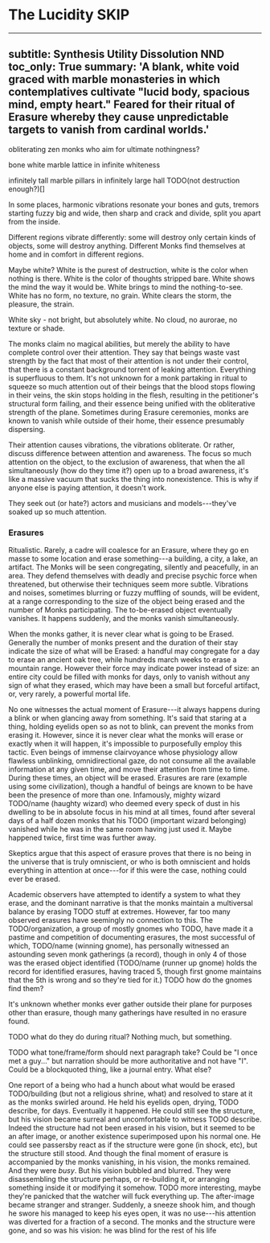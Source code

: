 # The Lucidity SKIP

---
subtitle: Synthesis Utility Dissolution NND
toc_only: True
summary: 'A blank, white void graced with marble monasteries in which contemplatives cultivate "lucid body, spacious mind, empty heart." Feared for their ritual of Erasure whereby they cause unpredictable targets to vanish from cardinal worlds.'
---

<!--
	- shakuhachi music? e.g. https://www.youtube.com/watch?v=miUKO5g0ONk
	- something about an attention snap, like the transition i have from focusing on breathing to "let you mind be free" (and be thoughtless), that. these guys with their crazy power of attention that can wreak havoc, they seem to "envelop" the thing in their attention, and when they all simultaneously stop thinking, the thing stops existing. it's like things exist only by virtue of attention being paid to it, and the strength (in individual and in numbers) of their attention swamps the attention of bystanders, such that when they stop, it's like the thing stops existing.
		- Many things have been proposed to explain the variance of numbers of monks present for a disappearance. The most obvious was "size", but TODO/metaphysists find this an arbitrary quality, and a handful of examples, such as a lone monk sighted on a rowboat off an uninhabited island disappearing an entire coral reef, give the lie to this, unless some monks are far more "powerful" than others. Another proposal is "importance", although this is hard to measure, and what is the "importance" of TODO. The best candidate is "attention" from which a plausible theory of a mechanism has been generated, and indeed the only known successful defense against a disappearance attempt, along with the only known apparent delay (but failed defense).
		- TODO (how to merge this with the sight thing and the kid)
		- TODO (maybe explain "attention" after the anecdotes)
		- TODO (relative amounts of attention relative to intelligence/consciousness)
		- TODO (only successful defense, about 20 monks, about a thousand sit-in visitors drishti-ing on the to-be-dissapeared thing, maybe number of monks grew and number (and training) of defenders grew, was this HUGE thing, and the monks gave up. TODO (BUT WAIT this violates the thing where you never know what's going to be disappeared, maybe it was some isolated circumstance so it was obvious, but does this violate coolness of "never can be guessed?"))
	- TODO erasure? slating? like blank slate
	- something about art using unconscious control? but destruction art? see thing from kris (and can i name it after her or something. or ask her for something that'll be part of it)
		- ~"express unconscious mind directly through art, unmediated expression, uncover metaphysical truths by relinquishing conscious control"~
		- what is destruction art?

Maybe the ritualistic culture ("lucid body, spacious mind, empty heart") I've written about elsewhere, or that could be a different one.

Jordan Peterson quote about what you (choose to) pay attention to determines everything you experience

-->

obliterating zen monks who aim for ultimate nothingness?

bone white marble lattice in infinite whiteness

infinitely tall marble pillars in infinitely large hall TODO(not destruction enough?)[]

In some places, harmonic vibrations resonate your bones and guts, tremors starting fuzzy big and wide, then sharp and crack and divide, split you apart from the inside.

Different regions vibrate differently: some will destroy only certain kinds of objects, some will destroy anything. Different Monks find themselves at home and in comfort in different regions.

Maybe white? White is the purest of destruction, white is the color when nothing is there. White is the color of thoughts stripped bare. White shows the mind the way it would be. White brings to mind the nothing-to-see. White has no form, no texture, no grain. White clears the storm, the pleasure, the strain.

White sky - not bright, but absolutely white. No cloud, no aurorae, no texture or shade.

The monks claim no magical abilities, but merely the ability to have complete control over their attention. They say that beings waste vast strength by the fact that most of their attention is not under their control, that there is a constant background torrent of leaking attention. Everything is superfluous to them. It's not unknown for a monk partaking in ritual to squeeze so much attention out of their beings that the blood stops flowing in their veins, the skin stops holding in the flesh, resulting in the petitioner's structural form failing, and their essence being unified with the obliterative strength of the plane. Sometimes during Erasure ceremonies, monks are known to vanish while outside of their home, their essence presumably dispersing.

Their attention causes vibrations, the vibrations obliterate. Or rather, discuss difference between attention and awareness. The focus so much attention on the object, to the exclusion of awareness, that when the all simultaneously (how do they time it?) open up to a broad awareness, it's like a massive vacuum that sucks the thing into nonexistence. This is why if anyone else is paying attention, it doesn't work.

They seek out (or hate?) actors and musicians and models---they've soaked up so much attention.


### Erasures

Ritualistic. Rarely, a cadre will coalesce for an Erasure, where they go en masse to some location and erase something---a building, a city, a lake, an artifact. The Monks will be seen congregating, silently and peacefully, in an area. They defend themselves with deadly and precise psychic force when threatened, but otherwise their techniques seem more subtle. Vibrations and noises, sometimes blurring or fuzzy muffling of sounds, will be evident, at a range corresponding to the size of the object being erased and the number of Monks participating. The to-be-erased object eventually vanishes. It happens suddenly, and the monks vanish simultaneously.

When the monks gather, it is never clear what is going to be Erased. Generally the number of monks present and the duration of their stay indicate the size of what will be Erased: a handful may congregate for a day to erase an ancient oak tree, while hundreds march weeks to erase a mountain range. However their force may indicate power instead of size: an entire city could be filled with monks for days, only to vanish without any sign of what they erased, which may have been a small but forceful artifact, or, very rarely, a powerful mortal life.

No one witnesses the actual moment of Erasure---it always happens during a blink or when glancing away from something. It's said that staring at a thing, holding eyelids open so as not to blink, can prevent the monks from erasing it. However, since it is never clear what the monks will erase or exactly when it will happen, it's impossible to purposefully employ this tactic. Even beings of immense clairvoyance whose physiology allow flawless unblinking, omnidirectional gaze, do not consume all the available information at any given time, and move their attention from time to time. During these times, an object will be erased. Erasures are rare (example using some civilization), though a handful of beings are known to be have been the presence of more than one. Infamously, mighty wizard TODO/name (haughty wizard) who deemed every speck of dust in his dwelling to be in absolute focus in his mind at all times, found after several days of a half dozen monks that his TODO (important wizard belonging) vanished while he was in the same room having just used it. Maybe happened twice, first time was further away.

Skeptics argue that this aspect of erasure proves that there is no being in the universe that is truly omniscient, or who is both omniscient and holds everything in attention at once---for if this were the case, nothing could ever be erased.

Academic observers have attempted to identify a system to what they erase, and the dominant narrative is that the monks maintain a multiversal balance by erasing TODO stuff at extremes. However, far too many observed erasures have seemingly no connection to this. The TODO/organization, a group of mostly gnomes who TODO, have made it a pastime and competition of documenting erasures, the most successful of which, TODO/name (winning gnome), has personally witnessed an astounding seven monk gatherings (a record), though in only 4 of those was the erased object identified (TODO/name (runner up gnome) holds the record for identified erasures, having traced 5, though first gnome maintains that the 5th is wrong and so they're tied for it.) TODO how do the gnomes find them?

It's unknown whether monks ever gather outside their plane for purposes other than erasure, though many gatherings have resulted in no erasure found.

TODO what do they do during ritual? Nothing much, but something.

TODO what tone/frame/form should next paragraph take? Could be "I once met a guy..." but narration should be more authoritative and not have "I". Could be a blockquoted thing, like a journal entry. What else?

One report of a being who had a hunch about what would be erased TODO/building (but not a religious shrine, what) and resolved to stare at it as the monks swirled around. He held his eyelids open, drying, TODO describe, for days. Eventually it happened. He could still see the structure, but his vision became surreal and uncomfortable to witness TODO describe. Indeed the structure had not been erased in his vision, but it seemed to be an after image, or another existence superimposed upon his normal one. He could see passersby react as if the structure were gone (in shock, etc), but the structure still stood. And though the final moment of erasure is accompanied by the monks vanishing, in his vision, the monks remained. And they were *busy*. But his vision bubbled and blurred. They were disassembling the structure perhaps, or re-building it, or arranging something inside it or modifying it somehow. TODO more interesting, maybe they're panicked that the watcher will fuck everything up. The after-image became stranger and stranger. Suddenly, a sneeze shook him, and though he swore his managed to keep his eyes open, it was no use---his attention was diverted for a fraction of a second. The monks and the structure were gone, and so was his vision: he was blind for the rest of his life

